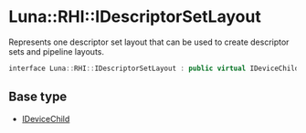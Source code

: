 # Luna::RHI::IDescriptorSetLayout
Represents one descriptor set layout that can be used to create descriptor sets and pipeline layouts. 

```c++
interface Luna::RHI::IDescriptorSetLayout : public virtual IDeviceChild
```

## Base type
* [IDeviceChild](struct_luna_1_1_r_h_i_1_1_i_device_child.md)
